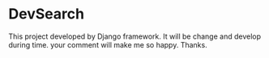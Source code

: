 # DevSearch
This project developed by Django framework.
It will be change and develop during time.
 your comment will make me so happy.
 Thanks.
 
 
